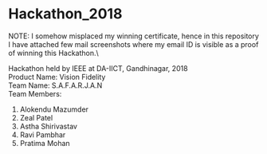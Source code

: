# Hackathon_2018
NOTE: I somehow misplaced my winning certificate, hence in this repository I have attached few mail screenshots where my email ID is visible as a proof of winning this Hackathon.\

Hackathon held by IEEE at DA-IICT, Gandhinagar, 2018\
Product Name: Vision Fidelity\
Team Name: S.A.F.A.R.J.A.N\
Team Members:
1) Alokendu Mazumder
2) Zeal Patel
3) Astha Shirivastav
4) Ravi Pambhar
5) Pratima Mohan


